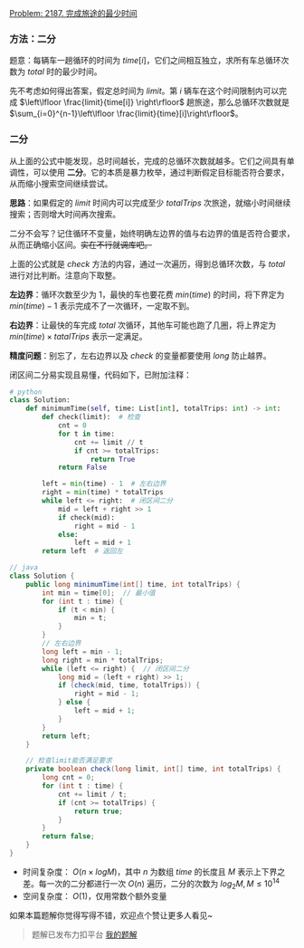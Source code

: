 [Problem: 2187. 完成旅途的最少时间](https://leetcode.cn/problems/minimum-time-to-complete-trips/description/)

### 方法：二分

题意：每辆车一趟循环的时间为 $time[i]$，它们之间相互独立，求所有车总循环次数为 $total$ 时的最少时间。

先不考虑如何得出答案，假定总时间为 $limit$。第 $i$ 辆车在这个时间限制内可以完成 $\left\lfloor \frac{limit}{time[i]} \right\rfloor$ 趟旅途，那么总循环次数就是 $\sum_{i=0}^{n-1}\left\lfloor \frac{limit}{time}[i]\right\rfloor$。

### 二分

从上面的公式中能发现，总时间越长，完成的总循环次数就越多。它们之间具有单调性，可以使用 **二分**。它的本质是暴力枚举，通过判断假定目标能否符合要求，从而缩小搜索空间继续尝试。

**思路**：如果假定的 $limit$ 时间内可以完成至少 $totalTrips$ 次旅途，就缩小时间继续搜索；否则增大时间再次搜索。

二分不会写？记住循环不变量，始终明确左边界的值与右边界的值是否符合要求，从而正确缩小区间。~~实在不行就调库吧。~~

上面的公式就是 $check$ 方法的内容，通过一次遍历，得到总循环次数，与 $total$ 进行对比判断。注意向下取整。

**左边界**：循环次数至少为 $1$，最快的车也要花费 $min(time)$ 的时间，将下界定为 $min(time)-1$ 表示完成不了一次循环，一定取不到。

**右边界**：让最快的车完成 $total$ 次循环，其他车可能也跑了几圈，将上界定为 $min(time)\times tatalTrips$ 表示一定满足。

**精度问题**：别忘了，左右边界以及 $check$ 的变量都要使用 $long$ 防止越界。

闭区间二分易实现且易懂，代码如下，已附加注释：

```Python
# python
class Solution:
    def minimumTime(self, time: List[int], totalTrips: int) -> int:
        def check(limit):  # 检查
            cnt = 0
            for t in time:
                cnt += limit // t
                if cnt >= totalTrips:
                    return True
            return False

        left = min(time) - 1  # 左右边界
        right = min(time) * totalTrips
        while left <= right:  # 闭区间二分
            mid = left + right >> 1
            if check(mid):
                right = mid - 1
            else:
                left = mid + 1
        return left  # 返回左
```

```Java
// java
class Solution {
    public long minimumTime(int[] time, int totalTrips) {
        int min = time[0];  // 最小值
        for (int t : time) {
            if (t < min) {
                min = t;
            }
        }
        // 左右边界
        long left = min - 1;
        long right = min * totalTrips;
        while (left <= right) {  // 闭区间二分
            long mid = (left + right) >> 1;
            if (check(mid, time, totalTrips)) {
                right = mid - 1;
            } else {
                left = mid + 1;
            }
        }
        return left;
    }

    // 检查limit能否满足要求
    private boolean check(long limit, int[] time, int totalTrips) {
        long cnt = 0;
        for (int t : time) {
            cnt += limit / t;
            if (cnt >= totalTrips) {
                return true;
            }
        }
        return false;
    }
}
```

- 时间复杂度： $O(n\times logM)$，其中 $n$ 为数组 $time$ 的长度且 $M$ 表示上下界之差。每一次的二分都进行一次 $O(n)$ 遍历，二分的次数为 $log_2{M},M\leq 10^{14}$
- 空间复杂度： $O(1)$，仅用常数个额外变量

如果本篇题解你觉得写得不错，欢迎点个赞让更多人看见~

> 题解已发布力扣平台 [我的题解](https://leetcode.cn/problems/minimum-time-to-complete-trips/solutions/2939425/er-fen-tui-dao-bian-jie-you-hua-by-price-bt96/)
